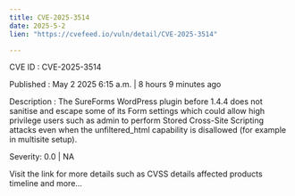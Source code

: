```yaml
---
title: CVE-2025-3514
date: 2025-5-2
lien: "https://cvefeed.io/vuln/detail/CVE-2025-3514"

---
```


CVE ID : CVE-2025-3514

Published :  May 2
2025
6:15 a.m. | 8 hours
9 minutes ago

Description : The SureForms  WordPress plugin before 1.4.4 does not sanitise and escape some of its Form settings
which could allow high privilege users such as admin to perform Stored Cross-Site Scripting attacks even when the unfiltered_html capability is disallowed (for example in multisite setup).

Severity: 0.0 | NA

Visit the link for more details
such as CVSS details
affected products
timeline
and more...

